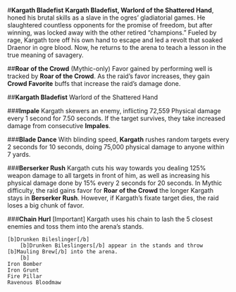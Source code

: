 #**Kargath Bladefist**
**Kargath Bladefist, Warlord of the Shattered Hand**, honed his brutal skills as a slave in the ogres’ gladiatorial games. He slaughtered countless opponents for the promise of freedom, but after winning, was locked away with the other retired “champions.” Fueled by rage, Kargath tore off his own hand to escape and led a revolt that soaked Draenor in ogre blood. Now, he returns to the arena to teach a lesson in the true meaning of savagery.

##**Roar of the Crowd** (Mythic-only)
Favor gained by performing well is tracked by **Roar of the Crowd**. As the raid’s favor increases, they gain **Crowd Favorite** buffs that increase the raid’s damage done.

##**Kargath Bladefist**
Warlord of the Shattered Hand

###**Impale**
Kargath skewers an enemy, inflicting 72,559 Physical damage every 1 second for 7.50 seconds. If the target survives, they take increased damage from consecutive **Impales**.

###**Blade Dance**
With blinding speed, **Kargath** rushes random targets every 2 seconds for 10 seconds, doing 75,000 physical damage to anyone within 7 yards.

###**Berserker Rush**
Kargath cuts his way towards you dealing 125% weapon damage to all targets in front of him, as well as increasing his physical damage done by 15% every 2 seconds for 20 seconds.
In Mythic difficulty, the raid gains favor for **Roar of the Crowd** the longer Kargath stays in **Berserker Rush**. However, if Kargath’s fixate target dies, the raid loses a big chunk of favor.

###**Chain Hurl** [Important]
Kargath uses his chain to lash the 5 closest enemies and toss them into the arena’s stands.

	[b]Drunken Bileslinger[/b]
		[b]Drunken Bileslingers[/b] appear in the stands and throw [b]Mauling Brew[/b] into the arena.
		[b]
	Iron Bomber
	Iron Grunt
	Fire Pillar
	Ravenous Bloodmaw
